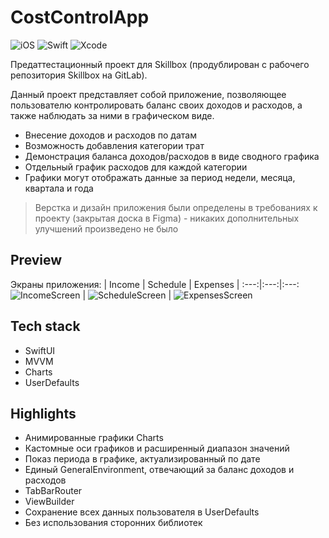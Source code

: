 # CostControlApp
![iOS](https://img.shields.io/badge/iOS-16+%20-white?logo=Apple&logoColor=white)
![Swift](https://img.shields.io/badge/Swift-5.5-red?logo=Swift&logoColor=red)
![Xcode](https://img.shields.io/badge/Xcode-14.3%20-00B2FF?logo=Xcode&logoColor=00B2FF)

Предаттестационный проект для Skillbox (продублирован с рабочего репозитория Skillbox на GitLab).

Данный проект представляет собой приложение, позволяющее пользователю контролировать баланс своих доходов и расходов, а также наблюдать за ними в графическом виде.
- Внесение доходов и расходов по датам
- Возможность добавления категории трат
- Демонстрация баланса доходов/расходов в виде сводного графика
- Отдельный график расходов для каждой категории
- Графики могут отображать данные за период недели, месяца, квартала и года

> Верстка и дизайн приложения были определены в требованиях к проекту (закрытая доска в Figma) - никаких дополнительных улучшений произведено не было

## Preview
Экраны приложения:
| Income | Schedule | Expenses |
:---:|:---:|:---:
![IncomeScreen](https://github.com/2late2bad/CostControlApp/assets/121951550/07d5ece2-7548-4af6-80b1-b41a9611039b) | ![ScheduleScreen](https://github.com/2late2bad/CostControlApp/assets/121951550/9f0efcea-16ba-494a-91db-de5e2fed6665) | ![ExpensesScreen](https://github.com/2late2bad/CostControlApp/assets/121951550/5ce845b0-c1f8-4c78-9f6b-219473853f77)

## Tech stack
* SwiftUI
* MVVM
* Charts
* UserDefaults

## Highlights
* Анимированные графики Charts
* Кастомные оси графиков и расширенный диапазон значений
* Показ периода в графике, актуализированный по дате
* Единый GeneralEnvironment, отвечающий за баланс доходов и расходов
* TabBarRouter
* ViewBuilder
* Сохранение всех данных пользователя в UserDefaults
* Без использования сторонних библиотек
